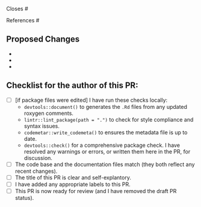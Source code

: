 <!-- Note which issues are linked to this pull request (PR) -->
<!-- If this PR is enough to close them you can write something like "Closes #10 and closes #12" -->
Closes #
<!-- If you just want to reference them without closing them, you can add something like "References #10" -->
References #

<!--Structure this Pull Request how you think is best, but here is a suggestion:-->

<!-- Add a short description of the PR here - what you have changed and why -->

## Proposed Changes
<!-- List major changes here, so that the reviewers can have a bit more context -->
<!-- If you want reviewers to test your code, give direction on how to do that -->
  -
  -
  -

## Checklist for the author of this PR:
<!-- You're invited to open a draft PR so people can see what you are working on sooner -->
- [ ] [if package files were edited] I have run these checks locally:
  - `devtools::document()` to generates the `.Rd` files from any updated roxygen comments.
  - `lintr::lint_package(path = ".")` to check for style compliance and syntax issues.
  - `codemetar::write_codemeta()` to ensures the metadata file is up to date.
  - `devtools::check()` for a comprehensive package check. I have resolved any warnings or errors, or written them here in the PR, for discussion.
- [ ] The code base and the documentation files match (they both reflect any recent changes). 
- [ ] The title of this PR is clear and self-explantory.
- [ ] I have added any appropriate labels to this PR.
- [ ] This PR is now ready for review (and I have removed the draft PR status). 
